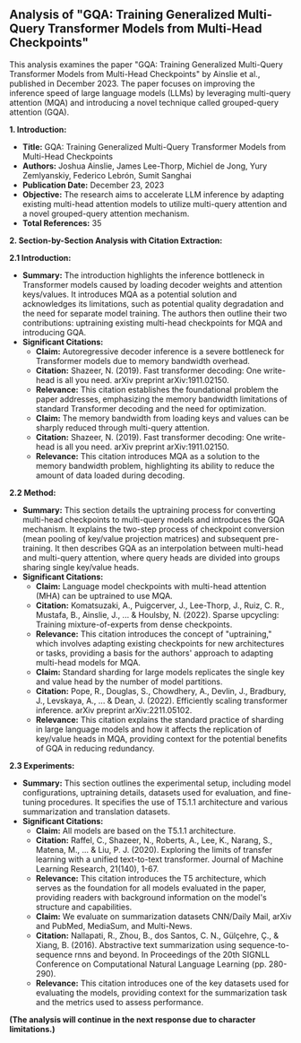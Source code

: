 ## Analysis of "GQA: Training Generalized Multi-Query Transformer Models from Multi-Head Checkpoints"

This analysis examines the paper "GQA: Training Generalized Multi-Query Transformer Models from Multi-Head Checkpoints" by Ainslie et al., published in December 2023. The paper focuses on improving the inference speed of large language models (LLMs) by leveraging multi-query attention (MQA) and introducing a novel technique called grouped-query attention (GQA).

**1. Introduction:**

- **Title:** GQA: Training Generalized Multi-Query Transformer Models from Multi-Head Checkpoints
- **Authors:** Joshua Ainslie, James Lee-Thorp, Michiel de Jong, Yury Zemlyanskiy, Federico Lebrón, Sumit Sanghai
- **Publication Date:** December 23, 2023
- **Objective:** The research aims to accelerate LLM inference by adapting existing multi-head attention models to utilize multi-query attention and a novel grouped-query attention mechanism.
- **Total References:** 35

**2. Section-by-Section Analysis with Citation Extraction:**

**2.1 Introduction:**

- **Summary:** The introduction highlights the inference bottleneck in Transformer models caused by loading decoder weights and attention keys/values. It introduces MQA as a potential solution and acknowledges its limitations, such as potential quality degradation and the need for separate model training. The authors then outline their two contributions: uptraining existing multi-head checkpoints for MQA and introducing GQA.
- **Significant Citations:**
    - **Claim:** Autoregressive decoder inference is a severe bottleneck for Transformer models due to memory bandwidth overhead.
    - **Citation:** Shazeer, N. (2019). Fast transformer decoding: One write-head is all you need. arXiv preprint arXiv:1911.02150.
    - **Relevance:** This citation establishes the foundational problem the paper addresses, emphasizing the memory bandwidth limitations of standard Transformer decoding and the need for optimization.
    - **Claim:** The memory bandwidth from loading keys and values can be sharply reduced through multi-query attention.
    - **Citation:** Shazeer, N. (2019). Fast transformer decoding: One write-head is all you need. arXiv preprint arXiv:1911.02150.
    - **Relevance:** This citation introduces MQA as a solution to the memory bandwidth problem, highlighting its ability to reduce the amount of data loaded during decoding.

**2.2 Method:**

- **Summary:** This section details the uptraining process for converting multi-head checkpoints to multi-query models and introduces the GQA mechanism. It explains the two-step process of checkpoint conversion (mean pooling of key/value projection matrices) and subsequent pre-training. It then describes GQA as an interpolation between multi-head and multi-query attention, where query heads are divided into groups sharing single key/value heads.
- **Significant Citations:**
    - **Claim:** Language model checkpoints with multi-head attention (MHA) can be uptrained to use MQA.
    - **Citation:** Komatsuzaki, A., Puigcerver, J., Lee-Thorp, J., Ruiz, C. R., Mustafa, B., Ainslie, J., ... & Houlsby, N. (2022). Sparse upcycling: Training mixture-of-experts from dense checkpoints.
    - **Relevance:** This citation introduces the concept of "uptraining," which involves adapting existing checkpoints for new architectures or tasks, providing a basis for the authors' approach to adapting multi-head models for MQA.
    - **Claim:** Standard sharding for large models replicates the single key and value head by the number of model partitions.
    - **Citation:** Pope, R., Douglas, S., Chowdhery, A., Devlin, J., Bradbury, J., Levskaya, A., ... & Dean, J. (2022). Efficiently scaling transformer inference. arXiv preprint arXiv:2211.05102.
    - **Relevance:** This citation explains the standard practice of sharding in large language models and how it affects the replication of key/value heads in MQA, providing context for the potential benefits of GQA in reducing redundancy.

**2.3 Experiments:**

- **Summary:** This section outlines the experimental setup, including model configurations, uptraining details, datasets used for evaluation, and fine-tuning procedures. It specifies the use of T5.1.1 architecture and various summarization and translation datasets.
- **Significant Citations:**
    - **Claim:** All models are based on the T5.1.1 architecture.
    - **Citation:** Raffel, C., Shazeer, N., Roberts, A., Lee, K., Narang, S., Matena, M., ... & Liu, P. J. (2020). Exploring the limits of transfer learning with a unified text-to-text transformer. Journal of Machine Learning Research, 21(140), 1-67.
    - **Relevance:** This citation introduces the T5 architecture, which serves as the foundation for all models evaluated in the paper, providing readers with background information on the model's structure and capabilities.
    - **Claim:** We evaluate on summarization datasets CNN/Daily Mail, arXiv and PubMed, MediaSum, and Multi-News.
    - **Citation:** Nallapati, R., Zhou, B., dos Santos, C. N., Gülçehre, Ç., & Xiang, B. (2016). Abstractive text summarization using sequence-to-sequence rnns and beyond. In Proceedings of the 20th SIGNLL Conference on Computational Natural Language Learning (pp. 280-290).
    - **Relevance:** This citation introduces one of the key datasets used for evaluating the models, providing context for the summarization task and the metrics used to assess performance.

**(The analysis will continue in the next response due to character limitations.)** 
